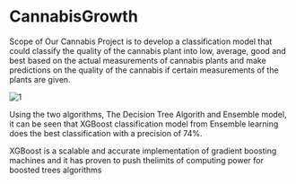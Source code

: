 # CannabisGrowth
Scope of Our Cannabis Project is to develop a classification model that could classify the quality of the cannabis plant into low, average, good and best based on the actual measurements of cannabis plants and make predictions on the quality of the cannabis if certain measurements of the plants are given.


![1](https://user-images.githubusercontent.com/60280080/75514498-95825f00-59c5-11ea-8fd1-4d875b444363.png)

Using the two algorithms, The Decision Tree Algorith and Ensemble model, it can be seen that XGBoost classification model from Ensemble learning  does the best classification with a precision of 74%.

XGBoost is a scalable and accurate implementation of gradient boosting machines and it has proven to push thelimits of computing power for boosted trees algorithms 


